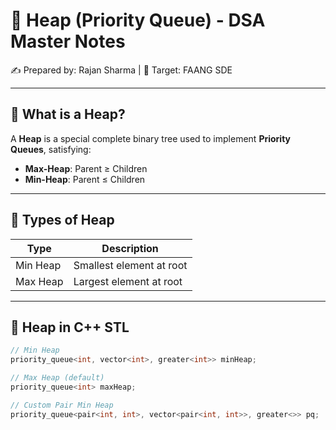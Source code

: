 # 📘 Heap (Priority Queue) - DSA Master Notes  
✍️ Prepared by: Rajan Sharma | 🎯 Target: FAANG SDE

---

## 🔹 What is a Heap?

A **Heap** is a special complete binary tree used to implement **Priority Queues**, satisfying:

- **Max-Heap**: Parent ≥ Children  
- **Min-Heap**: Parent ≤ Children

---

## 🔹 Types of Heap

| Type       | Description                  |
|------------|------------------------------|
| Min Heap   | Smallest element at root     |
| Max Heap   | Largest element at root      |

---

## 🔹 Heap in C++ STL

```cpp
// Min Heap
priority_queue<int, vector<int>, greater<int>> minHeap;

// Max Heap (default)
priority_queue<int> maxHeap;

// Custom Pair Min Heap
priority_queue<pair<int, int>, vector<pair<int, int>>, greater<>> pq;
